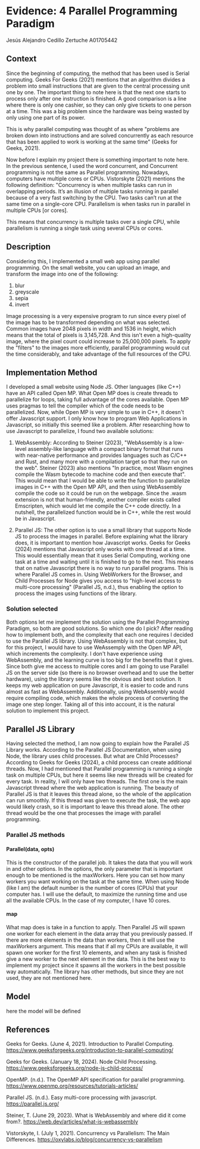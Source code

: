 # Evidence: 4 Parallel Programming Paradigm
Jesús Alejandro Cedillo Zertuche A01705442

## Context
Since the beginning of computing, the method that has been used is Serial computing. Geeks For Geeks (2021) mentions that an algorithm divides a problem into small instructions that are given to the central processing unit one by one. The important thing to note here is that the next one starts to process only after one instruction is finished. A good comparison is a line where there is only one cashier, so they can only give tickets to one person at a time. This was a big problem since the hardware was being wasted by only using one part of its power. 

This is why parallel computing was thought of as where "problems are broken down into instructions and are solved concurrently as each resource that has been applied to work is working at the same time" (Geeks for Geeks, 2021). 

Now before I explain my project there is something important to note here. In the previous sentence, I used the word concurrent, and Concurrent programming is not the same as Parallel programming. Nowadays, computers have multiple cores or CPUs. Vistorskyte (2021) mentions the following definition: "Concurrency is when multiple tasks can run in overlapping periods. It’s an illusion of multiple tasks running in parallel because of a very fast switching by the CPU. Two tasks can’t run at the same time on a single-core CPU. Parallelism is when tasks run in parallel in multiple CPUs [or cores].

This means that concurrency is multiple tasks over a single CPU, while parallelism is running a single task using several CPUs or cores. 

## Description
Considering this, I implemented a small web app using parallel programming. On the small website, you can upload an image, and transform the image into one of the following:

1. blur
2. greyscale
3. sepia
4. invert

Image processing is a very expensive program to run since every pixel of the image has to be transformed depending on what was selected. Common images have 2048 pixels in width and 1536 in height, which means that the total of pixels is 3,145,728. And this isn't even a high-quality image, where the pixel count could increase to 25,000,000 pixels. To apply the "filters" to the images more efficiently, parallel programming would cut the time considerably, and take advantage of the full resources of the CPU. 

## Implementation Method
I developed a small website using Node JS. Other languages (like C++) have an API called Open MP. What Open MP does is create threads to parallelize for loops, taking full advantage of the cores available. Open MP uses pragmas to tell the compiler which of the code needs to be parallelized. Now, while Open MP is very simple to use in C++, it doesn't offer Javascript support. I only know how to program Web Applications in Javascript, so initially this seemed like a problem. After researching how to use Javascript to parallelize, I found two available solutions: 

1. WebAssembly: According to Steiner (2023), "WebAssembly is a low-level assembly-like language with a compact binary format that runs with near-native performance and provides languages such as C/C++ and Rust, and many more with a compilation target so that they run on the web". Steiner (2023) also mentions "In practice, most Wasm engines compile the Wasm bytecode to machine code and then execute that". This would mean that I would be able to write the function to parallelize images in C++ with the Open MP API, and then using WebAssembly compile the code so it could be run on the webpage. Since the .wasm extension is not that human-friendly, another compiler exists called Emscripten, which would let me compile the C++ code directly. In a nutshell, the parallelized function would be in C++, while the rest would be in Javascript.
   
2. Parallel JS: The other option is to use a small library that supports Node JS to process the images in parallel. Before explaining what the library does, it is important to mention how Javascript works. Geeks for Geeks (2024) mentions that Javascript only works with one thread at a time. This would essentially mean that it uses Serial Computing, working one task at a time and waiting until it is finished to go to the next. This means that on native Javascript there is no way to run parallel programs. This is where Parallel JS comes in. Using WebWorkers for the Browser, and Child Processes for Node gives you access to "high-level access to multi-core processing" (Parallel JS, n.d.), thus enabling the option to process the images using functions of the library.

### Solution selected
Both options let me implement the solution using the Parallel Programming Paradigm, so both are good solutions. So which one do I pick? After reading how to implement both, and the complexity that each one requires I decided to use the Parallel JS library. Using WebAssembly is not that complex, but for this project, I would have to use WeAssemply with the Open MP API, which increments the complexity. I don't have experience using WebAssembly, and the learning curve is too big for the benefits that it gives. Since both give me access to multiple cores and I am going to use Parallel JS on the server side (so there is no browser overhead and to use the better hardware), using the library seems like the obvious and best solution. It keeps my web application on pure Javascript, it is easier to code and runs almost as fast as WebAssembly. Additionally, using WebAssembly would require compiling code, which makes the whole process of converting the image one step longer. Taking all of this into account, it is the natural solution to implement this project. 

## Parallel JS Library
Having selected the method, I am now going to explain how the Parallel JS Library works. According to the Parallel JS Documentation, when using Node, the library uses child processes. But what are Child Processes? According to Geeks for Geeks (2024), a child process can create additional threads. Now, I had mentioned that Parallel programming is running a single task on multiple CPUs, but here it seems like new threads will be created for every task. In reality, I will only have two threads. The first one is the main Javascript thread where the web application is running. The beauty of Parallel JS is that it leaves this thread alone, so the whole of the application can run smoothly. If this thread was given to execute the task, the web app would likely crash, so it is important to leave this thread alone. The other thread would be the one that processes the image with parallel programming. 

### Parallel JS methods
#### Parallel(data, opts)
This is the constructor of the parallel job. It takes the data that you will work in and other options. In the options, the only parameter that is important enough to be mentioned is the maxWorkers. Here you can set how many workers you want working on the task at the same time. When using Node (like I am) the default number is the number of cores (CPUs) that your computer has. I will use the default, to maximize the running time and use all the available CPUs. In the case of my computer, I have 10 cores. 

#### map
What map does is take in a function to apply. Then Parallel JS will spawn one worker for each element in the data array that you previously passed. If there are more elements in the data than workers, then it will use the maxWorkers argument. This means that if all my CPUs are available, it will spawn one worker for the first 10 elements, and when any task is finished give a new worker to the next element in the data. This is the best way to implement my project since it spawns all the workers in the best possible way automatically. The library has other methods, but since they are not used, they are not mentioned here. 

## Model
here the model will be defined

## References
Geeks for Geeks. (June 4, 2021). Introduction to Parallel Computing. https://www.geeksforgeeks.org/introduction-to-parallel-computing/ 

Geeks for Geeks. (January 18, 2024). Node Child Processing. https://www.geeksforgeeks.org/node-js-child-process/

OpenMP. (n.d.). The OpenMP API specification for parallel programming. https://www.openmp.org/resources/tutorials-articles/

Parallel JS. (n.d.). Easy multi-core processing with javascript. https://parallel.js.org/

Steiner, T. (June 29, 2023). What is WebAssembly and where did it come from?. https://web.dev/articles/what-is-webassembly

Vistorskyte, I. (July 1, 2021). Concurrency vs Parallelism: The Main Differences. https://oxylabs.io/blog/concurrency-vs-parallelism
